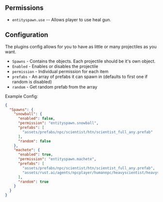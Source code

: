 ## Permissions

* `entityspawn.use` -- Allows player to use heal gun.

## Configuration

The plugins config allows for you to have as little or many projectiles as you want.

* `Spawns` - Contains the objects. Each projectile should be it's own object.
* `Enabled` - Enables or disables the projectile
* `permission` - Individual permission for each item
* `prefabs` - An array of prefabs it can spawn in (defaults to first one if random is disabled)
* `random` - Get random prefab from the array


Example Config:
```json
{
  "Spawns": {
    "snowball": {
      "enabled": false,
      "permission": "entityspawn.snowball",
      "prefabs": [
        "assets/prefabs/npc/scientist/htn/scientist_full_any.prefab"
      ],
      "random": false
    },
	"machete": {
      "enabled": true,
	  "permission": "entityspawn.machete",
      "prefabs": [
        "assets/prefabs/npc/scientist/htn/scientist_full_any.prefab",
        "assets/rust.ai/agents/npcplayer/humannpc/heavyscientist/heavyscientist.prefab"
      ],
      "random": true
    }
  }
}
```